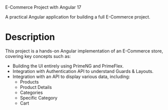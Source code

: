 E-Commerce Project with Angular 17

A practical Angular application for building a full E-Commerce project.

Description
===========
This project is a hands-on Angular implementation of an E-Commerce store, covering key concepts such as:

  * Building the UI entirely using PrimeNG and PrimeFlex.
  * Integration with Authentication API to understand Guards & Layouts.
  * Integration with an API to display various data, including:
     - Products
     -  Product Details
     -  Categories
     -  Specific Category
     - Cart
